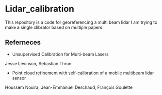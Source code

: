 # Lidar_calibration

This repository is a code for georeferencing a multi beam lidar
I am trying to make a single clibrator based on multiple papers

## Referneces
- Unsupervised Calibration for Multi-beam Lasers

Jesse Levinson, Sebastian Thrun

- Point cloud refinement with self-calibration of a mobile
multibeam lidar sensor

Houssem Nouira, Jean-Emmanuel Deschaud, François Goulette

